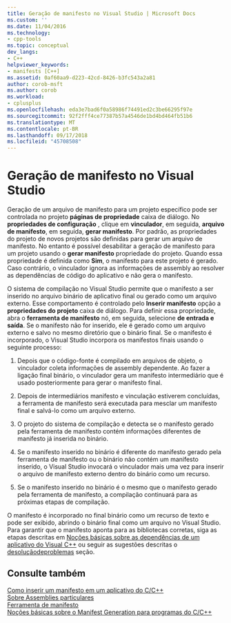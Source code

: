 ```yaml
---
title: Geração de manifesto no Visual Studio | Microsoft Docs
ms.custom: ''
ms.date: 11/04/2016
ms.technology:
- cpp-tools
ms.topic: conceptual
dev_langs:
- C++
helpviewer_keywords:
- manifests [C++]
ms.assetid: 0af60aa9-d223-42cd-8426-b3fc543a2a81
author: corob-msft
ms.author: corob
ms.workload:
- cplusplus
ms.openlocfilehash: eda3e7bad6f0a58986f74491ed2c3be66295f97e
ms.sourcegitcommit: 92f2fff4ce77387b57a4546de1bd4bd464fb51b6
ms.translationtype: MT
ms.contentlocale: pt-BR
ms.lasthandoff: 09/17/2018
ms.locfileid: "45708508"
---
```

# <a name="manifest-generation-in-visual-studio"></a>Geração de manifesto no Visual Studio

Geração de um arquivo de manifesto para um projeto específico pode ser controlada no projeto **páginas de propriedade** caixa de diálogo. No **propriedades de configuração** , clique em **vinculador**, em seguida, **arquivo de manifesto**, em seguida, **gerar manifesto**. Por padrão, as propriedades do projeto de novos projetos são definidas para gerar um arquivo de manifesto. No entanto é possível desabilitar a geração de manifesto para um projeto usando o **gerar manifesto** propriedade do projeto. Quando essa propriedade é definida como **Sim**, o manifesto para este projeto é gerado. Caso contrário, o vinculador ignora as informações de assembly ao resolver as dependências de código do aplicativo e não gera o manifesto.

O sistema de compilação no Visual Studio permite que o manifesto a ser inserido no arquivo binário de aplicativo final ou gerado como um arquivo externo. Esse comportamento é controlado pelo **Inserir manifesto** opção a **propriedades do projeto** caixa de diálogo. Para definir essa propriedade, abra o **ferramenta de manifesto** nó, em seguida, selecione **de entrada e saída**. Se o manifesto não for inserido, ele é gerado como um arquivo externo e salvo no mesmo diretório que o binário final. Se o manifesto é incorporado, o Visual Studio incorpora os manifestos finais usando o seguinte processo:

1. Depois que o código-fonte é compilado em arquivos de objeto, o vinculador coleta informações de assembly dependente. Ao fazer a ligação final binário, o vinculador gera um manifesto intermediário que é usado posteriormente para gerar o manifesto final.

1. Depois de intermediários manifesto e vinculação estiverem concluídas, a ferramenta de manifesto será executada para mesclar um manifesto final e salvá-lo como um arquivo externo.

1. O projeto do sistema de compilação e detecta se o manifesto gerado pela ferramenta de manifesto contém informações diferentes de manifesto já inserida no binário.

1. Se o manifesto inserido no binário é diferente do manifesto gerado pela ferramenta de manifesto ou o binário não contém um manifesto inserido, o Visual Studio invocará o vinculador mais uma vez para inserir o arquivo de manifesto externo dentro do binário como um recurso.

1. Se o manifesto inserido no binário é o mesmo que o manifesto gerado pela ferramenta de manifesto, a compilação continuará para as próximas etapas de compilação.

O manifesto é incorporado no final binário como um recurso de texto e pode ser exibido, abrindo o binário final como um arquivo no Visual Studio. Para garantir que o manifesto aponta para as bibliotecas corretas, siga as etapas descritas em [Noções básicas sobre as dependências de um aplicativo do Visual C++](../ide/understanding-the-dependencies-of-a-visual-cpp-application.md) ou seguir as sugestões descritas o [desoluçãodeproblemas](../build/troubleshooting-c-cpp-isolated-applications-and-side-by-side-assemblies.md) seção.

## <a name="see-also"></a>Consulte também

[Como inserir um manifesto em um aplicativo do C/C++](../build/how-to-embed-a-manifest-inside-a-c-cpp-application.md)<br/>
[Sobre Assemblies particulares](/windows/desktop/SbsCs/about-private-assemblies-)<br/>
[Ferramenta de manifesto](/windows/desktop/SbsCs/mt-exe)<br/>
[Noções básicas sobre o Manifest Generation para programas do C/C++](../build/understanding-manifest-generation-for-c-cpp-programs.md)